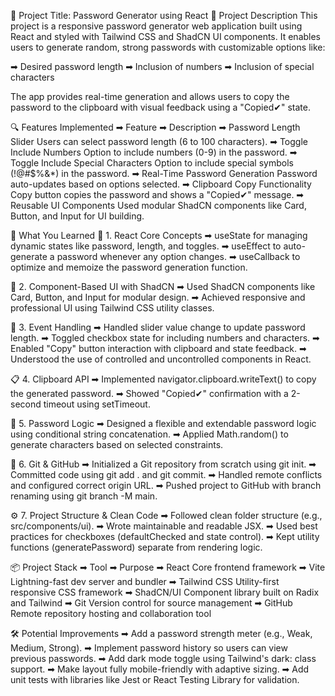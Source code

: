 🔐 Project Title: Password Generator using React
📝 Project Description
This project is a responsive password generator web application built using React and styled with Tailwind CSS and ShadCN UI components. It enables users to generate random, strong passwords with customizable options like:

➡ Desired password length
➡ Inclusion of numbers
➡ Inclusion of special characters

The app provides real-time generation and allows users to copy the password to the clipboard with visual feedback using a "Copied✔" state.

🔍 Features Implemented
➡ Feature	➡ Description
➡ Password Length Slider	Users can select password length (6 to 100 characters).
➡ Toggle Include Numbers	Option to include numbers (0-9) in the password.
➡ Toggle Include Special Characters	Option to include special symbols (!@#$%&*) in the password.
➡ Real-Time Password Generation	Password auto-updates based on options selected.
➡ Clipboard Copy Functionality	Copy button copies the password and shows a "Copied✔" message.
➡ Reusable UI Components	Used modular ShadCN components like Card, Button, and Input for UI building.

🧠 What You Learned
🔧 1. React Core Concepts
➡ useState for managing dynamic states like password, length, and toggles.
➡ useEffect to auto-generate a password whenever any option changes.
➡ useCallback to optimize and memoize the password generation function.

🧰 2. Component-Based UI with ShadCN
➡ Used ShadCN components like Card, Button, and Input for modular design.
➡ Achieved responsive and professional UI using Tailwind CSS utility classes.

🔁 3. Event Handling
➡ Handled slider value change to update password length.
➡ Toggled checkbox state for including numbers and characters.
➡ Enabled "Copy" button interaction with clipboard and state feedback.
➡ Understood the use of controlled and uncontrolled components in React.

📋 4. Clipboard API
➡ Implemented navigator.clipboard.writeText() to copy the generated password.
➡ Showed "Copied✔" confirmation with a 2-second timeout using setTimeout.

🔐 5. Password Logic
➡ Designed a flexible and extendable password logic using conditional string concatenation.
➡ Applied Math.random() to generate characters based on selected constraints.

💾 6. Git & GitHub
➡ Initialized a Git repository from scratch using git init.
➡ Committed code using git add . and git commit.
➡ Handled remote conflicts and configured correct origin URL.
➡ Pushed project to GitHub with branch renaming using git branch -M main.

⚙️ 7. Project Structure & Clean Code
➡ Followed clean folder structure (e.g., src/components/ui).
➡ Wrote maintainable and readable JSX.
➡ Used best practices for checkboxes (defaultChecked and state control).
➡ Kept utility functions (generatePassword) separate from rendering logic.

📦 Project Stack
➡ Tool	➡ Purpose
➡ React	Core frontend framework
➡ Vite	Lightning-fast dev server and bundler
➡ Tailwind CSS	Utility-first responsive CSS framework
➡ ShadCN/UI	Component library built on Radix and Tailwind
➡ Git	Version control for source management
➡ GitHub	Remote repository hosting and collaboration tool

🛠️ Potential Improvements
➡ Add a password strength meter (e.g., Weak, Medium, Strong).
➡ Implement password history so users can view previous passwords.
➡ Add dark mode toggle using Tailwind's dark: class support.
➡ Make layout fully mobile-friendly with adaptive sizing.
➡ Add unit tests with libraries like Jest or React Testing Library for validation.